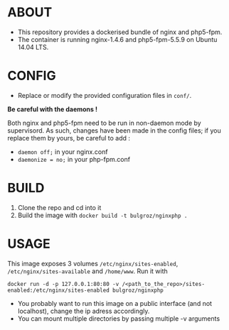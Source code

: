 ABOUT
=====

+ This repository provides a dockerised bundle of nginx and php5-fpm.
+ The container is running nginx-1.4.6 and php5-fpm-5.5.9 on Ubuntu 14.04 LTS.

CONFIG
======
+ Replace or modify the provided configuration files in `conf/`.

**Be careful with the daemons !**

Both nginx and php5-fpm need to be run in non-daemon mode by supervisord.
As such, changes have been made in the config files; if you replace them by yours,
be careful to add :
* `daemon off;` in your nginx.conf
* `daemonize = no;` in your php-fpm.conf

BUILD
=====

1. Clone the repo and cd into it
2. Build the image with `docker build -t bulgroz/nginxphp .`

USAGE
=====

This image exposes 3 volumes `/etc/nginx/sites-enabled`, `/etc/nginx/sites-available` and `/home/www`.
Run it with

`docker run -d -p 127.0.0.1:80:80 -v /<path_to_the_repo>/sites-enabled:/etc/nginx/sites-enabled bulgroz/nginxphp`

* You probably want to run this image on a public interface (and not localhost),
change the ip adress accordingly.
* You can mount multiple directories by passing multiple -v arguments
